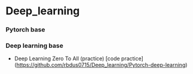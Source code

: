# Deep_learning

### Pytorch base

### Deep learning base
- Deep Learning Zero To All (practice)
   [code practice] (https://github.com/rbdus0715/Deep_learning/Pytorch-deep-learning)
